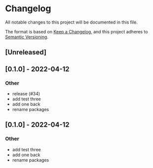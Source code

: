 # Changelog
All notable changes to this project will be documented in this file.

The format is based on [Keep a Changelog](https://keepachangelog.com/en/1.0.0/),
and this project adheres to [Semantic Versioning](https://semver.org/spec/v2.0.0.html).

## [Unreleased]

## [0.1.0] - 2022-04-12

### Other
- release (#34)
- add test three
- add one back
- rename packages

## [0.1.0] - 2022-04-12

### Other
- add test three
- add one back
- rename packages

